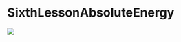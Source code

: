 # SixthLessonAbsoluteEnergy
<p align="left">
<img src="https://user-images.githubusercontent.com/108148690/211017788-416d8c0b-cab7-4f5b-b27b-87e2e169828b.jpeg"/>
</p>
